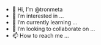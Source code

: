 - 👋 Hi, I’m @tronmeta
- 👀 I’m interested in ...
- 🌱 I’m currently learning ...
- 💞️ I’m looking to collaborate on ...
- 📫 How to reach me ...

<!---
tronmeta/tronmeta is a ✨ special ✨ repository because its `README.md` (this file) appears on your GitHub profile.
You can click the Preview link to take a look at your changes.
--->
